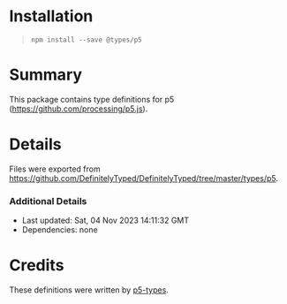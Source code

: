 # Installation
> `npm install --save @types/p5`

# Summary
This package contains type definitions for p5 (https://github.com/processing/p5.js).

# Details
Files were exported from https://github.com/DefinitelyTyped/DefinitelyTyped/tree/master/types/p5.

### Additional Details
 * Last updated: Sat, 04 Nov 2023 14:11:32 GMT
 * Dependencies: none

# Credits
These definitions were written by [p5-types](https://github.com/p5-types).
